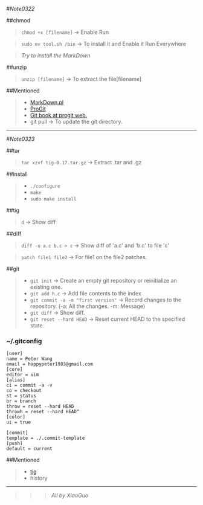#_Note0322_

##chmod

>``chmod +x [filename]``   -> Enable Run

>``sudo mv tool.sh /bin``   -> To install it and Enable it Run Everywhere

>_Try to install the MarkDown_

##unzip

>``unzip [filename]``   -> To extract the file[filename]

##Mentioned

>*  [MarkDown.pl](http://daringfireball.net/projects/markdown/ "MarkDown")
>*  [ProGit](http://progit.org "ProGit")
>*  [Git book at progit web.](http://progit.org/book/zh/ "Git Book")
>*  git pull   -> To update the git directory.

***

#_Note0323_

##tar

>``tar xzvf tig-0.17.tar.gz``   -> Extract .tar and .gz

##install

>*  ``./configure``
>*  ``make``
>*  ``sudo make install``

##tig

>``d``   -> Show diff

##diff

>``diff -u a.c b.c > c``   -> Show diff of 'a.c' and 'b.c' to file 'c'

>``patch file1 file2``   -> For file1 on the file2 patches.

##git

>*  ``git init``   -> Create an empty git repository or reinitialize an existing one.
>*  ``git add h.c`` -> Add file contents to the index
>*  ``git commit -a -m "first version"``   -> Record changes to the repository. (-a: All the changes. -m: Message)
>*  ``git diff``   -> Show diff.
>*  ``git reset --hard HEAD``   -> Reset current HEAD to the specified state.

### ~/.gitconfig

    [user]
    name = Peter Wang
    email = happypeter1983@gmail.com
    [core]
    editor = vim
    [alias]
    ci = commit -a -v
    co = checkout
    st = status
    br = branch
    throw = reset --hard HEAD
    throwh = reset --hard HEAD^
    [color]
    ui = true

    [commit]
    template = ./.commit-template
    [push]
    default = current


##Mentioned

>*  [tig](http://jonas.nitro.dk/tig/ "tig")
>*  history

***

>>>_All by XiaoGuo_
